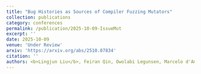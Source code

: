 ```yaml
---
title: "Bug Histories as Sources of Compiler Fuzzing Mutators"
collection: publications
category: conferences
permalink: /publication/2025-10-09-IssueMut
excerpt: ''
date: 2025-10-09
venue: 'Under Review'
arxiv: 'https://arxiv.org/abs/2510.07834'
citation: ''
authors: <b>Lingjun Liu</b>, Feiran Qin, Owolabi Legunsen, Marcelo d'Amorim
---
```



